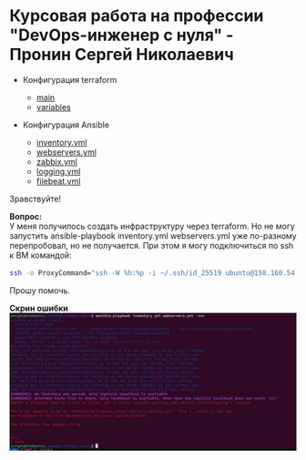 # Курсовая работа на профессии "DevOps-инженер с нуля" - Пронин Сергей Николаевич

- Конфигурация terraform
    - [main](main.tf)  
    - [variables](variables.tf)

- Конфигурация Ansible
     - [inventory.yml](inventory.yml)
     - [webservers.yml](webservers.yml)
     - [zabbix.yml](zabbix.yml)
     - [logging.yml](logging.yml)
     - [filebeat.yml](filebeat.yml)

Зравствуйте!

**Вопрос:**  
У меня получилось создать инфраструктуру через terraform. Но не могу запустить ansible-playbook inventory.yml webservers.yml уже по-разному перепробовал, но не получается. При этом я могу подключиться по ssh к ВМ командой: 
```bash
ssh -o ProxyCommand="ssh -W %h:%p -i ~/.ssh/id_25519 ubuntu@158.160.54.150" ubuntu@192.168.10.20
```
Прошу помочь.

 **Скрин ошибки**  
 ![img_course-03.JPG](images/img_course-03.JPG)
